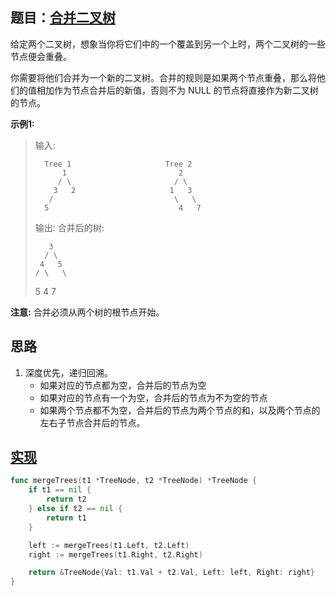 ## 题目：[合并二叉树](https://leetcode-cn.com/problems/merge-two-binary-trees/)

给定两个二叉树，想象当你将它们中的一个覆盖到另一个上时，两个二叉树的一些节点便会重叠。

你需要将他们合并为一个新的二叉树。合并的规则是如果两个节点重叠，那么将他们的值相加作为节点合并后的新值，否则不为 NULL 的节点将直接作为新二叉树的节点。

**示例1:**
>输入: 
>
> 	    Tree 1                     Tree 2                  
>           1                         2                          
>          / \                       / \                          
>         3   2                     1   3                        
>        /                           \   \                      
>       5                             4   7                  
> 输出: 
> 合并后的树:
>
> 	     3
> 	    / \
> 	   4   5
> 	  / \   \ 
> 	 5   4   7
>

**注意:** 合并必须从两个树的根节点开始。
     
## 思路
1. 深度优先，递归回溯。
    * 如果对应的节点都为空，合并后的节点为空
    * 如果对应的节点有一个为空，合并后的节点为不为空的节点
    * 如果两个节点都不为空，合并后的节点为两个节点的和，以及两个节点的左右子节点合并后的节点。

## [实现](https://github.com/mzmuer/leetcode/blob/master/question617/answer_test.go)
```go
func mergeTrees(t1 *TreeNode, t2 *TreeNode) *TreeNode {
	if t1 == nil {
		return t2
	} else if t2 == nil {
		return t1
	}

	left := mergeTrees(t1.Left, t2.Left)
	right := mergeTrees(t1.Right, t2.Right)

	return &TreeNode{Val: t1.Val + t2.Val, Left: left, Right: right}
}
```